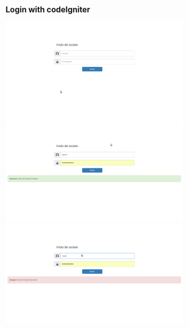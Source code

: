 
## Login with codeIgniter 

[![Capture Principal](LoginImg/LoginPrincipal.png)](LoginImg/LoginPrincipal.png)
[![Capture Success](LoginImg/LoginExitoso.png)](LoginImg/LoginExitoso.png)
[![Capture Error](LoginImg/LoginError.png)](LoginImg/LoginError.png)
